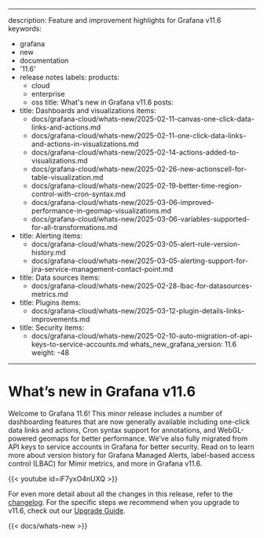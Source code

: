 -----

description: Feature and improvement highlights for Grafana v11.6
keywords:

- grafana
- new
- documentation
- '11.6'
- release notes
  labels:
  products:
  - cloud
  - enterprise
  - oss
    title: What's new in Grafana v11.6
    posts:
- title: Dashboards and visualizations
  items:
  - docs/grafana-cloud/whats-new/2025-02-11-canvas-one-click-data-links-and-actions.md
  - docs/grafana-cloud/whats-new/2025-02-11-one-click-data-links-and-actions-in-visualizations.md
  - docs/grafana-cloud/whats-new/2025-02-14-actions-added-to-visualizations.md
  - docs/grafana-cloud/whats-new/2025-02-26-new-actionscell-for-table-visualization.md
  - docs/grafana-cloud/whats-new/2025-02-19-better-time-region-control-with-cron-syntax.md
  - docs/grafana-cloud/whats-new/2025-03-06-improved-performance-in-geomap-visualizations.md
  - docs/grafana-cloud/whats-new/2025-03-06-variables-supported-for-all-transformations.md
- title: Alerting
  items:
  - docs/grafana-cloud/whats-new/2025-03-05-alert-rule-version-history.md
  - docs/grafana-cloud/whats-new/2025-03-05-alerting-support-for-jira-service-management-contact-point.md
- title: Data sources
  items:
  - docs/grafana-cloud/whats-new/2025-02-28-lbac-for-datasources-metrics.md
- title: Plugins
  items:
  - docs/grafana-cloud/whats-new/2025-03-12-plugin-details-links-improvements.md
- title: Security
  items:
  - docs/grafana-cloud/whats-new/2025-02-10-auto-migration-of-api-keys-to-service-accounts.md
    whats\_new\_grafana\_version: 11.6
    weight: -48

-----

# What’s new in Grafana v11.6

Welcome to Grafana 11.6\! This minor release includes a number of dashboarding features that are now generally available including one-click data links and actions, Cron syntax support for annotations, and WebGL-powered geomaps for better performance. We've also fully migrated from API keys to service accounts in Grafana for better security. Read on to learn more about version history for Grafana Managed Alerts, label-based access control (LBAC) for Mimir metrics, and more in Grafana v11.6.

{{\< youtube id=iF7yxO4nUXQ \>}}

For even more detail about all the changes in this release, refer to the [changelog](https://github.com/grafana/grafana/blob/main/CHANGELOG.md). For the specific steps we recommend when you upgrade to v11.6, check out our [Upgrade Guide](https://grafana.com/docs/grafana/\<GRAFANA_VERSION\>/upgrade-guide/upgrade-v11.6/).

{{\< docs/whats-new  \>}}
